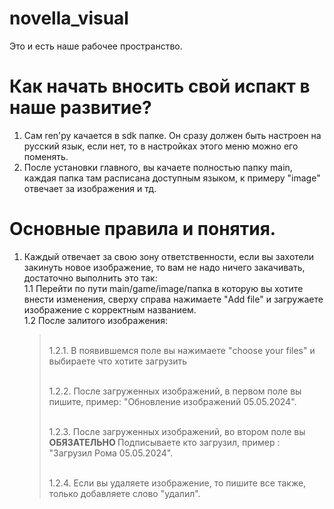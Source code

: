 # novella_visual
Это и есть наше рабочее пространство.

# Как начать вносить свой испакт в наше развитие?
  1. Сам ren'py качается в sdk папке. Он сразу должен быть настроен на русский язык, если нет, то в настройках этого меню можно его поменять.
  2. После установки главного, вы качаете полностью папку main, каждая папка там расписана доступным языком, к примеру "image" отвечает за изображения и тд.


 # Основные правила и понятия.
   1. Каждый отвечает за свою зону ответственности, если вы захотели закинуть новое изображение, то вам не надо ничего закачивать, достаточно выполнить это так:
      <br />1.1 Перейти по пути main/game/image/папка в которую вы хотите внести изменения, сверху справа нажимаете "Add file" и загружаете изображение с корректным названием.
      <br />1.2 После залитого изображения:
         > <br />1.2.1. В появившемся поле вы нажимаете "choose your files" и выбираете что хотите загрузить
         >
         > <br />1.2.2. После загруженных изображений, в первом поле вы пишите, пример: "Обновление изображений 05.05.2024".
         > 
         > <br />1.2.3. После загруженных изображений, во втором поле вы <b> ОБЯЗАТЕЛЬНО </b> Подписываете кто загрузил, пример : "Загрузил Рома 05.05.2024".
         > 
         > <br />1.2.4. Если вы удаляете изображение, то пишите все также, только добавляете слово "удалил".

     
